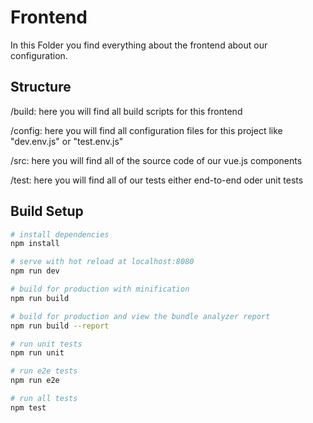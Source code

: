 # Frontend
In this Folder you find everything about the frontend about our configuration.

## Structure
/build: here you will find all build scripts for this frontend

/config: here you will find all configuration files for this project like "dev.env.js" or "test.env.js"

/src: here you will find all of the source code of our vue.js components

/test: here you will find all of our tests either end-to-end oder unit tests 

## Build Setup

``` bash
# install dependencies
npm install

# serve with hot reload at localhost:8080
npm run dev

# build for production with minification
npm run build

# build for production and view the bundle analyzer report
npm run build --report

# run unit tests
npm run unit

# run e2e tests
npm run e2e

# run all tests
npm test
```